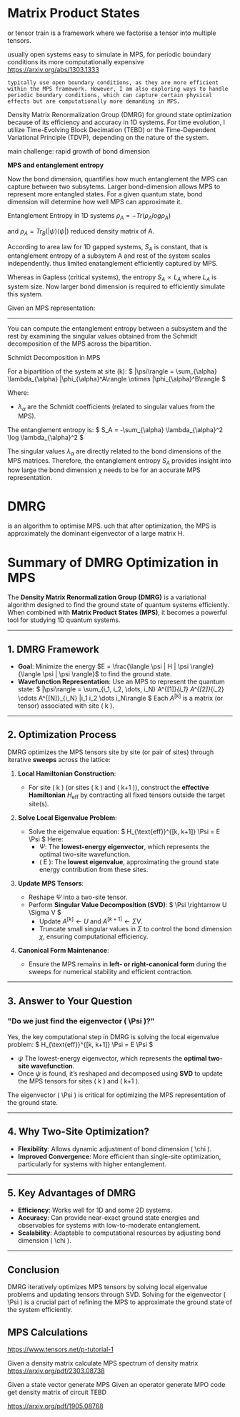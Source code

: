 # Matrix Product States

or tensor train is a framework where we factorise a tensor into multiple tensors. 

usually open systems easy to simulate in MPS, for periodic boundary conditions its more computationally expensive
https://arxiv.org/abs/1303.1333

```
typically use open boundary conditions, as they are more efficient within the MPS framework. However, I am also exploring ways to handle periodic boundary conditions, which can capture certain physical effects but are computationally more demanding in MPS.
```

Density Matrix Renormalization Group (DMRG) for ground state optimization because of its efficiency and accuracy in 1D systems. For time evolution, I utilize Time-Evolving Block Decimation (TEBD) or the Time-Dependent Variational Principle (TDVP), depending on the nature of the system.

main challenge: rapid growth of bond dimension

**MPS and entanglement entropy**

Now the bond dimension, quantifies how much entanglement the MPS can capture between two subsytems. Larger bond-dimension allows MPS to represent more entangled states. For a given quantum state, bond dimension will determine how well MPS can approximate it.

Entanglement Entropy in 1D systems $\rho_A = - Tr(\rho_A log \rho_A)$

and $\rho_A = Tr_B(|\psi\rangle \langle\psi|)$ reduced density matrix of A.

According to area law for 1D gapped systems, $S_A$ is constant, that is entanglement entropy of a subsytem A and rest of the system scales independently. thus limited enatanglement efficiently captured by MPS. 

Whereas in Gapless (critical systems), the entropy $S_A \propto L_A$ where $L_A$ is system size. Now larger bond dimension is required to efficiently simulate this system.

Given an MPS representation:
<hr>

You can compute the entanglement entropy between a subsystem and the rest by examining the singular values obtained from the Schmidt decomposition of the MPS across the bipartition.

Schmidt Decomposition in MPS

For a bipartition of the system at site \(k\):
$
|\psi\rangle = \sum_{\alpha} \lambda_{\alpha} |\phi_{\alpha}^A\rangle \otimes |\phi_{\alpha}^B\rangle
$

Where:

- $\lambda_{\alpha}$ are the Schmidt coefficients (related to singular values from the MPS).


The entanglement entropy is:
$
S_A = -\sum_{\alpha} \lambda_{\alpha}^2 \log \lambda_{\alpha}^2
$

The singular values $\lambda_{\alpha}$ are directly related to the bond dimensions of the MPS matrices. Therefore, the entanglement entropy $S_A$ provides insight into how large the bond dimension $\chi$ needs to be for an accurate MPS representation.

# DMRG

is an algorithm to optimise MPS. uch that after optimization, the MPS is approximately the dominant eigenvector of a large matrix H. 

# Summary of **DMRG Optimization in MPS**

The **Density Matrix Renormalization Group (DMRG)** is a variational algorithm designed to find the ground state of quantum systems efficiently. When combined with **Matrix Product States (MPS)**, it becomes a powerful tool for studying 1D quantum systems.

---

## **1. DMRG Framework**
- **Goal**: 
Minimize the energy $E = \frac{\langle \psi | H | \psi \rangle}{\langle \psi | \psi \rangle}$ to find the ground state.
- **Wavefunction Representation**: Use an MPS to represent the quantum state:
$
  |\psi\rangle = \sum_{i_1, i_2, \dots, i_N} A^{[1]}_{i_1} A^{[2]}_{i_2} \cdots A^{[N]}_{i_N} |i_1 i_2 \dots i_N\rangle
$
  Each $A^{[k]}$ is a matrix (or tensor) associated with site \( k \).

---

## **2. Optimization Process**

DMRG optimizes the MPS tensors site by site (or pair of sites) through iterative **sweeps** across the lattice:

1. **Local Hamiltonian Construction**:
   - For site \( k \) (or sites \( k \) and \( k+1 \)), construct the **effective Hamiltonian** $H_{\text{eff}}$ by contracting all fixed tensors outside the target site(s).

2. **Solve Local Eigenvalue Problem**:
   - Solve the eigenvalue equation:
$
     H_{\text{eff}}^{[k, k+1]} \Psi = E \Psi
$
     Here:
     - $\Psi$: The **lowest-energy eigenvector**, which represents the optimal two-site wavefunction.
     - \( E \): The **lowest eigenvalue**, approximating the ground state energy contribution from these sites.

3. **Update MPS Tensors**:
   - Reshape $\Psi$ into a two-site tensor.
   - Perform **Singular Value Decomposition (SVD)**:
$
     \Psi \rightarrow U \Sigma V
$
     - Update $A^{[k]} \leftarrow U$ and $A^{[k+1]} \leftarrow \Sigma V$.
     - Truncate small singular values in $\Sigma$ to control the bond dimension $\chi$, ensuring computational efficiency.

1. **Canonical Form Maintenance**:
   - Ensure the MPS remains in **left- or right-canonical form** during the sweeps for numerical stability and efficient contraction.

---

## **3. Answer to Your Question**

### **"Do we just find the eigenvector \( \Psi \)?"**

Yes, the key computational step in DMRG is solving the local eigenvalue problem:
$
H_{\text{eff}}^{[k, k+1]} \Psi = E \Psi
$

- $\psi$  The lowest-energy eigenvector, which represents the **optimal two-site wavefunction**.
- Once $\psi$ is found, it’s reshaped and decomposed using **SVD** to update the MPS tensors for sites \( k \) and \( k+1 \).

The eigenvector \( \Psi \) is critical for optimizing the MPS representation of the ground state.

---

## **4. Why Two-Site Optimization?**

- **Flexibility**: Allows dynamic adjustment of bond dimension \( \chi \).
- **Improved Convergence**: More efficient than single-site optimization, particularly for systems with higher entanglement.

---

## **5. Key Advantages of DMRG**

- **Efficiency**: Works well for 1D and some 2D systems.
- **Accuracy**: Can provide near-exact ground state energies and observables for systems with low-to-moderate entanglement.
- **Scalability**: Adaptable to computational resources by adjusting bond dimension \( \chi \).

---

## **Conclusion**

DMRG iteratively optimizes MPS tensors by solving local eigenvalue problems and updating tensors through SVD. Solving for the eigenvector \( \Psi \) is a crucial part of refining the MPS to approximate the ground state of the system efficiently.


## MPS Calculations

https://www.tensors.net/p-tutorial-1

Given a density matrix calculate MPS
spectrum of density matrix
https://arxiv.org/pdf/2303.08738



Given a state vector generate MPS
Given an operator generate MPO code
get density matrix of circuit
TEBD

https://arxiv.org/pdf/1905.08768
